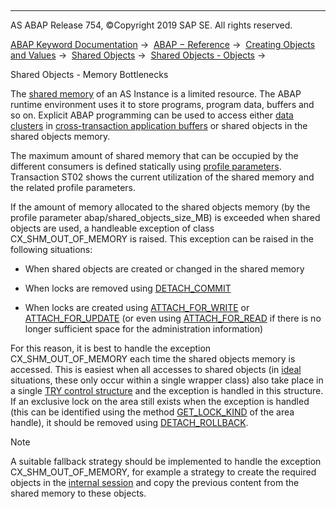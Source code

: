   

* * *

AS ABAP Release 754, ©Copyright 2019 SAP SE. All rights reserved.

[ABAP Keyword Documentation](https://help.sap.com/doc/abapdocu_754_index_htm/7.54/en-US/abenabap.htm) →  [ABAP − Reference](https://help.sap.com/doc/abapdocu_754_index_htm/7.54/en-US/abenabap_reference.htm) →  [Creating Objects and Values](https://help.sap.com/doc/abapdocu_754_index_htm/7.54/en-US/abencreate_objects.htm) →  [Shared Objects](https://help.sap.com/doc/abapdocu_754_index_htm/7.54/en-US/abenabap_shared_objects.htm) →  [Shared Objects - Objects](https://help.sap.com/doc/abapdocu_754_index_htm/7.54/en-US/abenshm_objects.htm) → 

Shared Objects - Memory Bottlenecks

The [shared memory](https://help.sap.com/doc/abapdocu_754_index_htm/7.54/en-US/abenshared_memory_glosry.htm "Glossary Entry") of an AS Instance is a limited resource. The ABAP runtime environment uses it to store programs, program data, buffers and so on. Explicit ABAP programming can be used to access either [data clusters](https://help.sap.com/doc/abapdocu_754_index_htm/7.54/en-US/abendata_cluster_glosry.htm "Glossary Entry") in [cross-transaction application buffers](https://help.sap.com/doc/abapdocu_754_index_htm/7.54/en-US/abencrosstrans_app_buffer_glosry.htm "Glossary Entry") or shared objects in the shared objects memory.

The maximum amount of shared memory that can be occupied by the different consumers is defined statically using [profile parameters](https://help.sap.com/doc/abapdocu_754_index_htm/7.54/en-US/abenprofile_parameter_glosry.htm "Glossary Entry"). Transaction ST02 shows the current utilization of the shared memory and the related profile parameters.

If the amount of memory allocated to the shared objects memory (by the profile parameter abap/shared\_objects\_size\_MB) is exceeded when shared objects are used, a handleable exception of class CX\_SHM\_OUT\_OF\_MEMORY is raised. This exception can be raised in the following situations:

-   When shared objects are created or changed in the shared memory

-   When locks are removed using [DETACH\_COMMIT](https://help.sap.com/doc/abapdocu_754_index_htm/7.54/en-US/abenshm_cl_shm_area.htm)

-   When locks are created using [ATTACH\_FOR\_WRITE](https://help.sap.com/doc/abapdocu_754_index_htm/7.54/en-US/abenshm_area_class.htm) or [ATTACH\_FOR\_UPDATE](https://help.sap.com/doc/abapdocu_754_index_htm/7.54/en-US/abenshm_area_class.htm) (or even using [ATTACH\_FOR\_READ](https://help.sap.com/doc/abapdocu_754_index_htm/7.54/en-US/abenshm_area_class.htm) if there is no longer sufficient space for the administration information)

For this reason, it is best to handle the exception CX\_SHM\_OUT\_OF\_MEMORY each time the shared objects memory is accessed. This is easiest when all accesses to shared objects (in [ideal](https://help.sap.com/doc/abapdocu_754_index_htm/7.54/en-US/abenuse_shared_objects_guidl.htm "Guideline") situations, these only occur within a single wrapper class) also take place in a single [TRY control structure](https://help.sap.com/doc/abapdocu_754_index_htm/7.54/en-US/abaptry.htm) and the exception is handled in this structure. If an exclusive lock on the area still exists when the exception is handled (this can be identified using the method [GET\_LOCK\_KIND](https://help.sap.com/doc/abapdocu_754_index_htm/7.54/en-US/abenshm_cl_shm_area.htm) of the area handle), it should be removed using [DETACH\_ROLLBACK](https://help.sap.com/doc/abapdocu_754_index_htm/7.54/en-US/abenshm_cl_shm_area.htm).

Note

A suitable fallback strategy should be implemented to handle the exception CX\_SHM\_OUT\_OF\_MEMORY, for example a strategy to create the required objects in the [internal session](https://help.sap.com/doc/abapdocu_754_index_htm/7.54/en-US/abeninternal_session_glosry.htm "Glossary Entry") and copy the previous content from the shared memory to these objects.